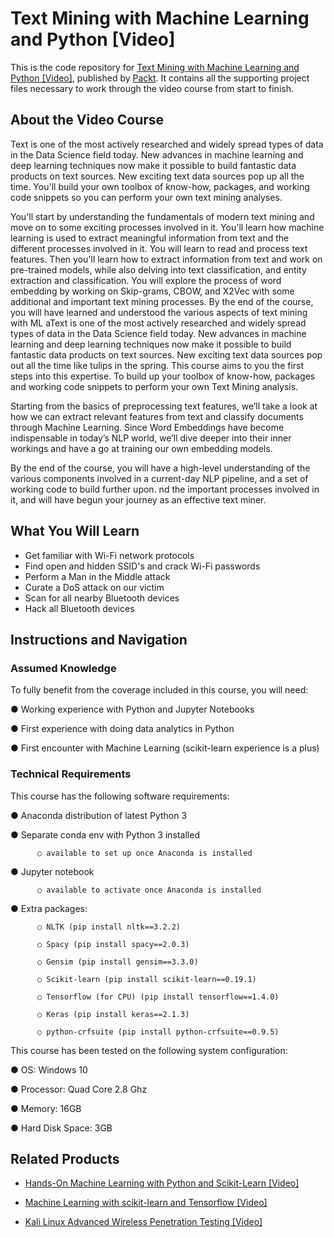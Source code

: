 # Text Mining with Machine Learning and Python [Video]
This is the code repository for [Text Mining with Machine Learning and Python [Video]](https://www.packtpub.com/application-development/text-mining-machine-learning-and-python-video?utm_source=github&utm_medium=repository&utm_campaign=9781789137361), published by [Packt](https://www.packtpub.com/?utm_source=github). It contains all the supporting project files necessary to work through the video course from start to finish.
## About the Video Course
Text is one of the most actively researched and widely spread types of data in the Data Science field today. New advances in machine learning and deep learning techniques now make it possible to build fantastic data products on text sources. New exciting text data sources pop up all the time. You'll build your own toolbox of know-how, packages, and working code snippets so you can perform your own text mining analyses.

You'll start by understanding the fundamentals of modern text mining and move on to some exciting processes involved in it. You'll learn how machine learning is used to extract meaningful information from text and the different processes involved in it. You will learn to read and process text features. Then you'll learn how to extract information from text and work on pre-trained models, while also delving into text classification, and entity extraction and classification. You will explore the process of word embedding by working on Skip-grams, CBOW, and X2Vec with some additional and important text mining processes. By the end of the course, you will have learned and understood the various aspects of text mining with ML aText is one of the most actively researched and widely spread types of data in the Data Science field today. New advances in machine learning and deep learning techniques now make it possible to build fantastic data products on text sources. New exciting text data sources pop out all the time like tulips in the spring. This course aims to you the first steps into this expertise. To build up your toolbox of know-how, packages and working code snippets to perform your own Text Mining analysis.

Starting from the basics of preprocessing text features, we’ll take a look at how we can extract relevant features from text and classify documents through Machine Learning. Since Word Embeddings have become indispensable in today’s NLP world, we’ll dive deeper into their inner workings and have a go at training our own embedding models. 

By the end of the course, you will have a high-level understanding of the various components involved in a current-day NLP pipeline, and a set of working code to build further upon. 
nd the important processes involved in it, and will have begun your journey as an effective text miner.


<H2>What You Will Learn</H2>
<DIV class=book-info-will-learn-text>
<UL>
<LI>Get familiar with Wi-Fi network protocols&nbsp; 
<LI>Find open and hidden SSID's and crack Wi-Fi passwords&nbsp; 
<LI>Perform a Man in the Middle attack&nbsp; 
<LI>Curate a DoS attack on our victim&nbsp; 
<LI>Scan for all nearby Bluetooth devices&nbsp; 
<LI>Hack all Bluetooth devices </LI></UL></DIV>

## Instructions and Navigation
### Assumed Knowledge
To fully benefit from the coverage included in this course, you will need:<br/>

●	Working experience with Python and Jupyter Notebooks

●	First experience with doing data analytics in Python

●	First encounter with Machine Learning (scikit-learn experience is a plus)


### Technical Requirements
This course has the following software requirements:<br/>

●	Anaconda distribution of latest Python 3

●	Separate conda env with Python 3 installed

          ○	available to set up once Anaconda is installed

●	Jupyter notebook

          ○	available to activate once Anaconda is installed

●	Extra packages:

          ○	NLTK (pip install nltk==3.2.2)

          ○	Spacy (pip install spacy==2.0.3)

          ○	Gensim (pip install gensim==3.3.0)

          ○	Scikit-learn (pip install scikit-learn==0.19.1)

          ○	Tensorflow (for CPU) (pip install tensorflow==1.4.0)

          ○	Keras (pip install keras==2.1.3)

          ○	python-crfsuite (pip install python-crfsuite==0.9.5)

This course has been tested on the following system configuration:

●	OS: Windows 10

●	Processor: Quad Core 2.8 Ghz

●	Memory: 16GB

●	Hard Disk Space: 3GB



## Related Products
* [Hands-On Machine Learning with Python and Scikit-Learn [Video]](https://www.packtpub.com/big-data-and-business-intelligence/hands-machine-learning-python-and-scikit-learn-video?utm_source=github&utm_medium=repository&utm_campaign=9781788991056)

* [Machine Learning with scikit-learn and Tensorflow [Video]](https://www.packtpub.com/big-data-and-business-intelligence/machine-learning-scikit-learn-and-tensorflow-video?utm_source=github&utm_medium=repository&utm_campaign=9781788629928)

* [Kali Linux Advanced Wireless Penetration Testing [Video]](https://www.packtpub.com/networking-and-servers/kali-linux-advanced-wireless-penetration-testing-video?utm_source=github&utm_medium=repository&utm_campaign=9781788832342)

